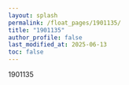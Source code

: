 ```yaml
---
layout: splash
permalink: /float_pages/1901135/
title: "1901135"
author_profile: false
last_modified_at: 2025-06-13
toc: false
---
```

 
1901135

